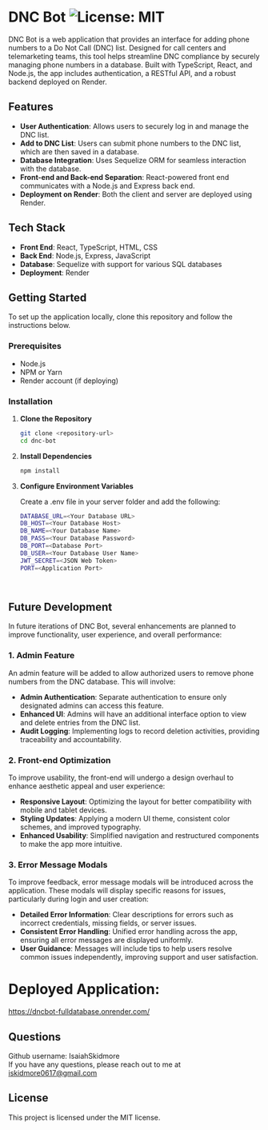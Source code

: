 # DNC Bot ![License: MIT](https://img.shields.io/badge/License-MIT-yellow.svg)

DNC Bot is a web application that provides an interface for adding phone numbers to a Do Not Call (DNC) list. Designed for call centers and telemarketing teams, this tool helps streamline DNC compliance by securely managing phone numbers in a database. Built with TypeScript, React, and Node.js, the app includes authentication, a RESTful API, and a robust backend deployed on Render.

## Features

- **User Authentication**: Allows users to securely log in and manage the DNC list.
- **Add to DNC List**: Users can submit phone numbers to the DNC list, which are then saved in a database.
- **Database Integration**: Uses Sequelize ORM for seamless interaction with the database.
- **Front-end and Back-end Separation**: React-powered front end communicates with a Node.js and Express back end.
- **Deployment on Render**: Both the client and server are deployed using Render.

## Tech Stack

- **Front End**: React, TypeScript, HTML, CSS
- **Back End**: Node.js, Express, JavaScript
- **Database**: Sequelize with support for various SQL databases
- **Deployment**: Render

## Getting Started

To set up the application locally, clone this repository and follow the instructions below.

### Prerequisites

- Node.js
- NPM or Yarn
- Render account (if deploying)

### Installation

1. **Clone the Repository**  
   ```bash
   git clone <repository-url>
   cd dnc-bot

2. **Install Dependencies**
    ```bash
    npm install

3. **Configure Environment Variables**
     
   Create a .env file in your server folder and add the following:
   ```bash 
   DATABASE_URL=<Your Database URL>
   DB_HOST=<Your Database Host>
   DB_NAME=<Your Database Name>
   DB_PASS=<Your Database Password>
   DB_PORT=<Database Port>
   DB_USER=<Your Database User Name>
   JWT_SECRET=<JSON Web Token>
   PORT=<Application Port>




## Future Development  

In future iterations of DNC Bot, several enhancements are planned to improve functionality, user experience, and overall performance:

### 1. Admin Feature
An admin feature will be added to allow authorized users to remove phone numbers from the DNC database. This will involve:
   - **Admin Authentication**: Separate authentication to ensure only designated admins can access this feature.
   - **Enhanced UI**: Admins will have an additional interface option to view and delete entries from the DNC list.
   - **Audit Logging**: Implementing logs to record deletion activities, providing traceability and accountability.

### 2. Front-end Optimization
To improve usability, the front-end will undergo a design overhaul to enhance aesthetic appeal and user experience:
   - **Responsive Layout**: Optimizing the layout for better compatibility with mobile and tablet devices.
   - **Styling Updates**: Applying a modern UI theme, consistent color schemes, and improved typography.
   - **Enhanced Usability**: Simplified navigation and restructured components to make the app more intuitive.

### 3. Error Message Modals
To improve feedback, error message modals will be introduced across the application. These modals will display specific reasons for issues, particularly during login and user creation:
   - **Detailed Error Information**: Clear descriptions for errors such as incorrect credentials, missing fields, or server issues.
   - **Consistent Error Handling**: Unified error handling across the app, ensuring all error messages are displayed uniformly.
   - **User Guidance**: Messages will include tips to help users resolve common issues independently, improving support and user satisfaction.


# Deployed Application:   

https://dncbot-fulldatabase.onrender.com/  
  

    
## Questions
Github username: IsaiahSkidmore  
If you have any questions, please reach out to me at iskidmore0617@gmail.com  

## License
This project is licensed under the MIT license.

   
